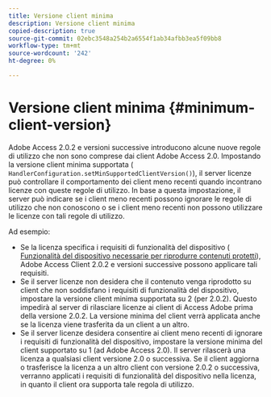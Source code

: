 ```yaml
---
title: Versione client minima
description: Versione client minima
copied-description: true
source-git-commit: 02ebc3548a254b2a6554f1ab34afbb3ea5f09bb8
workflow-type: tm+mt
source-wordcount: '242'
ht-degree: 0%

---
```


# Versione client minima {#minimum-client-version}

Adobe Access 2.0.2 e versioni successive introducono alcune nuove regole di utilizzo che non sono comprese dai client Adobe Access 2.0. Impostando la versione client minima supportata ( `HandlerConfiguration.setMinSupportedClientVersion()`), il server licenze può controllare il comportamento dei client meno recenti quando incontrano licenze con queste regole di utilizzo. In base a questa impostazione, il server può indicare se i client meno recenti possono ignorare le regole di utilizzo che non conoscono o se i client meno recenti non possono utilizzare le licenze con tali regole di utilizzo.

Ad esempio:

* Se la licenza specifica i requisiti di funzionalità del dispositivo ( [Funzionalità del dispositivo necessarie per riprodurre contenuti protetti](../../../aaxs-protecting-content/content-introduction/content-usage-rules/content-runtime-application-restrictions/content-device-capabilities.md)), Adobe Access Client 2.0.2 e versioni successive possono applicare tali requisiti.
* Se il server licenze non desidera che il contenuto venga riprodotto su client che non soddisfano i requisiti di funzionalità del dispositivo, impostare la versione client minima supportata su 2 (per 2.0.2). Questo impedirà al server di rilasciare licenze ai client di Access Adobe prima della versione 2.0.2. La versione minima del client verrà applicata anche se la licenza viene trasferita da un client a un altro.
* Se il server licenze desidera consentire ai client meno recenti di ignorare i requisiti di funzionalità del dispositivo, impostare la versione minima del client supportato su 1 (ad Adobe Access 2.0). Il server rilascerà una licenza a qualsiasi client versione 2.0 o successiva. Se il client aggiorna o trasferisce la licenza a un altro client con versione 2.0.2 o successiva, verranno applicati i requisiti di funzionalità del dispositivo nella licenza, in quanto il client ora supporta tale regola di utilizzo.

